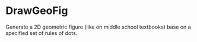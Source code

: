# DrawGeoFig
Generate a 2D geometric figure (like on middle school textbooks) base on a specified set of rules of dots.
